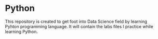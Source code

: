 # Python
This repository is created to get foot into Data Science field by learning Pyhton programming language. It will contain the labs files I practice while learning Python. 
